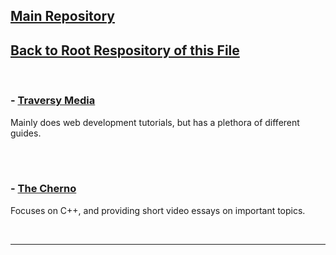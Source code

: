 ## [Main Repository](https://github.com/blatant-trapdoor/cavann-s-utility-repository)
## [Back to Root Respository of this File]()


<br>

 ### - [Traversy Media](https://www.youtube.com/user/TechGuyWeb)

<p> Mainly does web development tutorials, but has a plethora of different guides. </p>

</br>


<br>

 ### - [The Cherno]()

 <p> Focuses on C++, and providing short video essays on important topics. </p>
</br>

---
